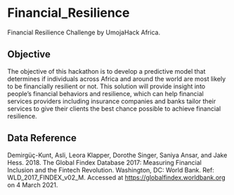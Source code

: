 # Financial_Resilience

Financial Resilience Challenge by UmojaHack Africa.
## Objective 
The objective of this hackathon is to develop a predictive model that determines if individuals across Africa and around the world are most likely to be financially resilient or not. This solution will provide insight into people’s financial behaviors and resilience, which can help financial services providers including insurance companies and banks tailor their services to give their clients the best chance possible to achieve financial resilience.

## Data Reference

Demirgüç-Kunt, Asli, Leora Klapper, Dorothe Singer, Saniya Ansar, and Jake Hess. 2018. The Global Findex Database 2017: Measuring Financial Inclusion and the Fintech Revolution. Washington, DC: World Bank. Ref: WLD_2017_FINDEX_v02_M. Accessed at https://globalfindex.worldbank.org on 4 March 2021.

